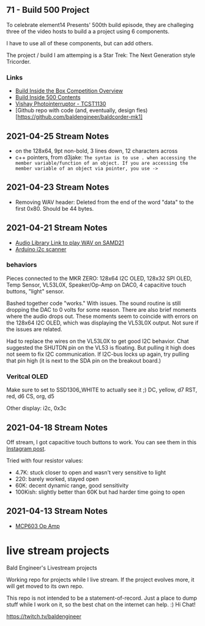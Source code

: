 ## 71 - Build 500 Project

To celebrate element14 Presents' 500th build episode, they are challeging three of the video hosts to build a a project using 6 components.

I have to use all of these components, but can add others.

The project / build I am attemping is a Star Trek: The Next Generation style Tricorder. 


### Links 
* [Build Inside the Box Competition Overview](https://www.element14.com/community/docs/DOC-96290/l/build-inside-the-box-500?ICID=baldengineer)
* [Build Inside 500 Contents](https://www.element14.com/community/docs/DOC-96361/l/build-inside-the-box-whats-in-the-box-member-challenge?ICID=baldengineer)
* [Vishay Photointerruptor - TCST1130](https://www.vishay.com/docs/83764/tcst1103.pdf) 
* [Github repo with code (and, eventually, design fles)[https://github.com/baldengineer/baldcorder-mk1]

## 2021-04-25 Stream Notes
* on the 128x64, 9pt non-bold, 3 lines down, 12 characters across
* c++ pointers, from d3jake: `The syntax is to use . when accessing the member variable/function of an object. If you are accessing the member variable of an object via pointer, you use ->`

## 2021-04-23 Stream Notes
* Removing WAV header: Deleted from the end of the word "data" to the first 0x80. Should be 44 bytes.

## 2021-04-21 Stream Notes
* [Audio Library Link to play WAV on SAMD21](https://github.com/BriscoeTech/SamdAudio)
* [Arduino i2c scanner](https://playground.arduino.cc/Main/I2cScanner/)

### behaviors
Pieces connected to the MKR ZERO: 128x64 I2C OLED, 128x32 SPI OLED, Temp Sensor, VL53L0X, Speaker/Op-Amp on DAC0, 4 capacitive touch buttons, "light" sensor.

Bashed together code "works." With issues. The sound routine is still dropping the DAC to 0 volts for some reason. There are also brief moments where the audio drops out. These moments seem to coincide with errors on the 128x64 I2C OLED, which was displaying the VL53L0X output. Not sure if the issues are related.

Had to replace the wires on the VL53L0X to get good I2C behavior. Chat suggested the SHUTDN pin on the VL53 is floating. But pulling it high does not seem to fix I2C communication. If I2C-bus locks up again, try pulling that pin high (it is next to the SDA pin on the breakout board.)

### Veritcal OLED
Make sure to set to SSD1306_WHITE to actually see it ;)
DC, yellow, d7
RST, red, d6
CS, org, d5

Other display: i2c, 0x3c



## 2021-04-18 Stream Notes
Off stream, I got capacitive touch buttons to work. You can see them in this [Instagram post](https://www.instagram.com/p/CNtmSBfjlO5/?utm_source=ig_web_copy_link).






Tried with four resistor values:
* 4.7K: stuck closer to open and wasn't very sensitive to light
* 220: barely worked, stayed open
* 60K: decent dynamic range, good sensitivity
* 100Kish: slightly better than 60K but had harder time going to open

## 2021-04-13 Stream Notes
* [MCP603 Op Amp](https://www.microchip.com/wwwproducts/en/MCP603)

# live stream projects
 Bald Engineer's Livestream projects

Working repo for projects while I live stream. If the project evolves more, it will get moved to its own repo.

This repo is not intended to be a statement-of-record. Just a place to dump stuff while I work on it, so the best chat on the internet can help. :) Hi Chat!

https://twitch.tv/baldengineer
